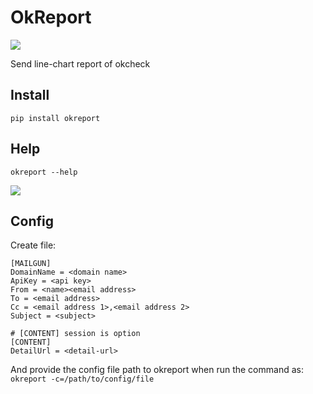 # OkReport

[![](https://img.shields.io/badge/pip-v0.1.0%20okcat-yellow.svg)](https://pypi.python.org/pypi/OkReport)

Send line-chart report of okcheck

## Install

```
pip install okreport
```

## Help

```
okreport --help
```

![](https://git.llsapp.com/client-infra/okreport/raw/master/arts/help.png)

## Config

Create file:

```
[MAILGUN]
DomainName = <domain name>
ApiKey = <api key>
From = <name><email address>
To = <email address>
Cc = <email address 1>,<email address 2>
Subject = <subject>

# [CONTENT] session is option
[CONTENT]
DetailUrl = <detail-url>
```

And provide the config file path to okreport when run the command as: `okreport -c=/path/to/config/file`
